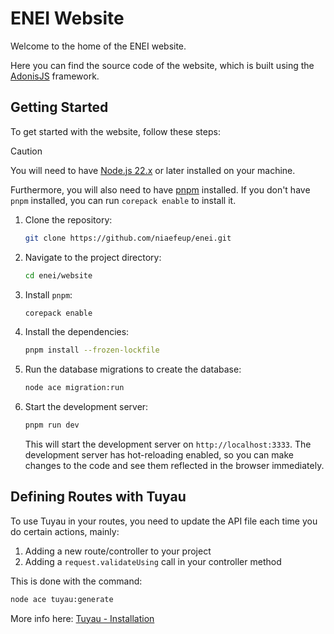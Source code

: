 # ENEI Website

Welcome to the home of the ENEI website.

Here you can find the source code of the website, which is built using the [AdonisJS](https://adonisjs.com) framework.

## Getting Started

To get started with the website, follow these steps:

> [!CAUTION]
>
> You will need to have [Node.js 22.x](https://nodejs.org/) or later installed on your machine.
>
> Furthermore, you will also need to have [pnpm](https://pnpm.io/) installed. If you don't have `pnpm` installed, you can run `corepack enable` to install it.

1. Clone the repository:

   ```bash
   git clone https://github.com/niaefeup/enei.git
   ```

2. Navigate to the project directory:

   ```bash
   cd enei/website
   ```

3. Install `pnpm`:

   ```bash
   corepack enable
   ```

4. Install the dependencies:

   ```bash
   pnpm install --frozen-lockfile
   ```

5. Run the database migrations to create the database:

   ```bash
   node ace migration:run
   ```

6. Start the development server:

   ```bash
   pnpm run dev
   ```

   This will start the development server on `http://localhost:3333`. The development server has hot-reloading enabled, so you can make changes to the code and see them reflected in the browser immediately.

## Defining Routes with Tuyau

To use Tuyau in your routes, you need to update the API file each time you do certain actions, mainly:

1. Adding a new route/controller to your project
2. Adding a `request.validateUsing` call in your controller method

This is done with the command:

```bash
node ace tuyau:generate
```

More info here: [Tuyau - Installation](https://adonisjs.com/blog/introducing-tuyau#installation)
